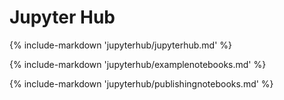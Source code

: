 # Jupyter Hub

{% include-markdown 'jupyterhub/jupyterhub.md' %}

{% include-markdown 'jupyterhub/examplenotebooks.md' %}

{% include-markdown 'jupyterhub/publishingnotebooks.md' %}
